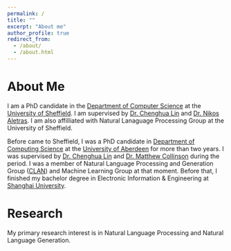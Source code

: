 ```yaml
---
permalink: /
title: ""
excerpt: "About me"
author_profile: true
redirect_from: 
  - /about/
  - /about.html
---
```


About Me
======

I am a PhD candidate in the [Department of Computer Science](https://www.sheffield.ac.uk/dcs) at the [University of Sheffield](https://www.sheffield.ac.uk/). I am supervised by [Dr. Chenghua Lin](https://chenghualin.wordpress.com/) and [Dr. Nikos Aletras](http://www.nikosaletras.com/). I am also affilliated with Natural Lanaguage Processing Group at the University of Sheffield.

Before came to Sheffield, I was a PhD candidate in [Department of Computing Science](https://www.abdn.ac.uk/ncs/departments/computing-science/index.php) at the [University of Aberdeen](https://www.abdn.ac.uk) for more than two years. I was supervised by [Dr. Chenghua Lin](https://chenghualin.wordpress.com/) and [Dr. Matthew Collinson](http://homepages.abdn.ac.uk/matthew.collinson/pages/) during the period. I was a member of Natural Language Processing and Generation Group ([CLAN](https://www.abdn.ac.uk/ncs/departments/computing-science/natural-language-generation-187.php)) and Machine Learning Group at that moment. Before that, I finished my bachelor degree in Electronic Information & Engineering at [Shanghai University](http://www.shu.edu.cn).

Research
======

My primary research interest is in Natural Language Processing and Natural Language Generation.



